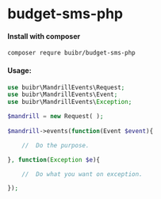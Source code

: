 # budget-sms-php

<h4>Install with composer</h4>

```terminal
composer requre buibr/budget-sms-php
```

<h4>Usage:</h4> 

```php
use buibr\MandrillEvents\Request;
use buibr\MandrillEvents\Event;
use buibr\MandrillEvents\Exception;

$mandrill = new Request( );
    
$mandrill->events(function(Event $event){

    //  Do the purpose.

}, function(Exception $e){

    //  Do what you want on exception.

});

```
